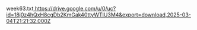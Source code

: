week63.txt,https://drive.google.com/u/0/uc?id=18j0z4hQxH8cgDb2KmGak40ttyWTIU3M4&export=download,2025-03-04T21:21:32.000Z